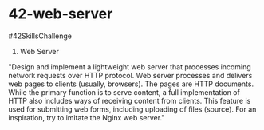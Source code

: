 # 42-web-server
#42SkillsChallenge

1. Web Server

"Design and implement a lightweight web server that processes incoming network requests over HTTP protocol. 
Web server processes and delivers web pages to clients (usually, browsers). The pages are HTTP documents. While the 
primary function is to serve content, a full implementation of HTTP also includes ways of receiving content from 
clients. This feature is used for submitting web forms, including uploading of files (source). For an inspiration, 
try to imitate the Nginx web server."
